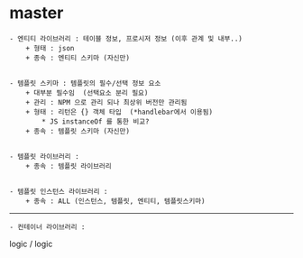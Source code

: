# master

    - 엔티티 라이브러리 : 테이블 정보, 프로시저 정보 (이후 관계 및 내부..)
        + 형태 : json
        + 종속 : 엔티티 스키마 (자신만)
    

    - 템플릿 스키마 : 템플릿의 필수/선택 정보 요소 
        + 대부분 필수임  (선택요소 분리 필요)
        + 관리 : NPM 으로 관리 되나 최상위 버전만 관리됨
        + 형태 : 리턴은 {} 객체 타입  (*handlebar에서 이용됨)
            * JS instanceOf 를 통한 비교?
        + 종속 : 템플릿 스키마 (자신만)
    
    
    - 템플릿 라이브러리 :
        + 종속 : 템플릿 라이브러리


    - 템플릿 인스턴스 라이브러리 : 
        + 종속 : ALL (인스턴스, 템플릿, 엔티티, 템플릿스키마)



******************************************************************************

    - 컨테이너 라이브러리 :

        

logic / logic
